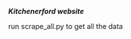 *******************Kitchenerford website*******************

run scrape_all.py to get all the data

